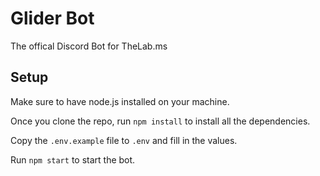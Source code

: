 # Glider Bot

The offical Discord Bot for TheLab.ms 

## Setup

Make sure to have node.js installed on your machine.

Once you clone the repo, run `npm install` to install all the dependencies.

Copy the `.env.example` file to `.env` and fill in the values.

Run `npm start` to start the bot.
